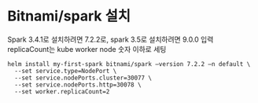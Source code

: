 # Bitnami/spark 설치
Spark 3.4.1로 설치하려면 7.2.2로, spark 3.5로 설치하려면 9.0.0 입력<br>
replicaCount는 kube worker node 숫자 이하로 세팅

```shell
helm install my-first-spark bitnami/spark –version 7.2.2 –n default \
  --set service.type=NodePort \
  --set service.nodePorts.cluster=30077 \
  --set service.nodePorts.http=30078 \
  --set worker.replicaCount=2
```
